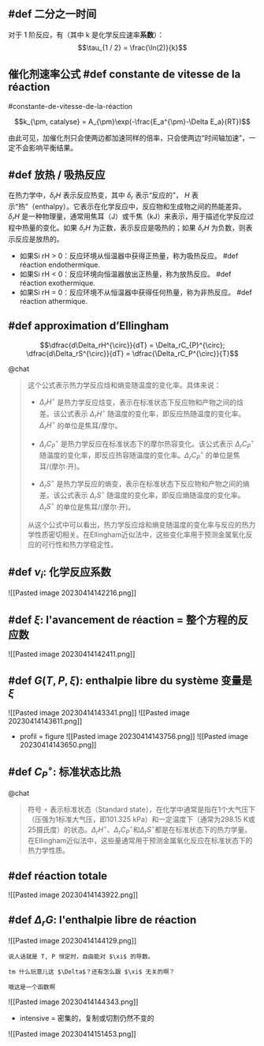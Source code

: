 
## #def 二分之一时间

对于 1 阶反应，有（其中 k 是化学反应速率**系数**）：
$$\tau_{1 / 2} = \frac{\ln(2)}{k}$$

## 催化剂速率公式 #def constante de vitesse de la réaction

#constante-de-vitesse-de-la-réaction

$$k_{\pm, catalyse} = A_{\pm}\exp(-\frac{E_a^{\pm}-\Delta E_a}{RT})$$

由此可见，加催化剂只会使两边都加速同样的倍率，只会使两边“时间轴加速”，一定不会影响平衡结果。

## #def 放热 / 吸热反应

在热力学中，$\delta_{r}H$ 表示反应热变，其中 $\delta_{r}$ 表示“反应的”， $H$ 表示“热”（enthalpy）。它表示在化学反应中，反应物和生成物之间的热能差异。$\delta_{r}H$ 是一种物理量，通常用焦耳（J）或千焦（kJ）来表示，用于描述化学反应过程中热量的变化。如果 $\delta_{r}H$ 为正数，表示反应是吸热的；如果 $\delta_{r}H$ 为负数，则表示反应是放热的。

- 如果Si rH > 0：反应环境从恒温器中获得正热量，称为吸热反应。 #def réaction endothermique.
-   如果Si rH < 0：反应环境向恒温器放出正热量，称为放热反应。 #def réaction exothermique.
-   如果Si rH = 0：反应环境不从恒温器中获得任何热量，称为非热反应。 #def réaction athermique.

## #def approximation d’Ellingham

$$\dfrac{d\Delta_rH^{\circ}}{dT} = \Delta_rC_{P}^{\circ}; \dfrac{d\Delta_rS^{\circ}}{dT} = \dfrac{\Delta_rC_P^{\circ}}{T}$$

@chat
> 这个公式表示热力学反应焓和熵变随温度的变化率。具体来说：
> 
> -   $\Delta_rH^{\circ}$ 是热力学反应焓变，表示在标准状态下反应物和产物之间的焓差。该公式表示 $\Delta_rH^{\circ}$ 随温度的变化率，即反应热随温度的变化率。$\Delta_rH^{\circ}$ 的单位是焦耳/摩尔。
>     
> -   $\Delta_rC_{P}^{\circ}$ 是热力学反应在标准状态下的摩尔热容变化。该公式表示 $\Delta_rC_{P}^{\circ}$ 随温度的变化率，即反应热容随温度的变化率。$\Delta_rC_{P}^{\circ}$ 的单位是焦耳/(摩尔·开)。
>     
> -   $\Delta_rS^{\circ}$ 是热力学反应的熵变，表示在标准状态下反应物和产物之间的熵差。该公式表示 $\Delta_rS^{\circ}$ 随温度的变化率，即反应熵随温度的变化率。$\Delta_rS^{\circ}$ 的单位是焦耳/(摩尔·开)。
>     
> 
> 从这个公式中可以看出，热力学反应焓和熵变随温度的变化率与反应的热力学性质密切相关。在Ellingham近似法中，这些变化率用于预测金属氧化反应的可行性和热力学稳定性。

## #def $\nu_i$: 化学反应系数

![[Pasted image 20230414142216.png]]

## #def $\xi$: l'avancement de réaction = 整个方程的反应数

![[Pasted image 20230414142411.png]]
## #def $G(T, P, \xi)$:  enthalpie libre du système 变量是 $\xi$

![[Pasted image 20230414143341.png]]
![[Pasted image 20230414143611.png]]

- profil = figure
![[Pasted image 20230414143756.png]]
![[Pasted image 20230414143650.png]]

## #def $C_{P}^{\circ}$: 标准状态比热

@chat 
> 符号 $\circ$ 表示标准状态（Standard state），在化学中通常是指在1个大气压下（压强为1标准大气压，即101.325 kPa）和一定温度下（通常为298.15 K或25摄氏度）的状态。$\Delta_rH^{\circ}$、$\Delta_rC_{P}^{\circ}$和$\Delta_rS^{\circ}$都是在标准状态下的热力学量。在Ellingham近似法中，这些量通常用于预测金属氧化反应在标准状态下的热力学性质。

## #def réaction totale
![[Pasted image 20230414143922.png]]

## #def $\Delta_rG$: l'enthalpie libre de réaction

![[Pasted image 20230414144129.png]]
```ad-note
说人话就是 T, P 恒定时，自由能对 $\xi$ 的导数。

tm 什么玩意儿这 $\Delta$？还有怎么跟 $\xi$ 无关的啊？

哦这是一个函数啊
```

![[Pasted image 20230414144343.png]]
- intensive = 密集的，复制或切割仍然不变的

![[Pasted image 20230414151453.png]]